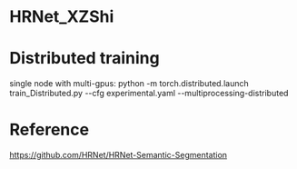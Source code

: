# HRNet_XZShi

# Distributed training
single node with multi-gpus:
python -m torch.distributed.launch train_Distributed.py --cfg experimental.yaml --multiprocessing-distributed

# Reference 
https://github.com/HRNet/HRNet-Semantic-Segmentation
